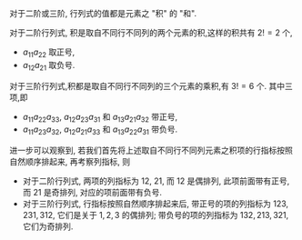 对于二阶或三阶, 行列式的值都是元素之 "积" 的 "和". 

对于二阶行列式, 积是取自不同行不同列的两个元素的积,这样的积共有 $2! = 2$ 个, 
- ${a}_{11}{a}_{22}$ 取正号, 
- ${a}_{12}{a}_{21}$ 取负号.

对于三阶行列式,积都是取自不同行不同列的三个元素的乘积,有 $3! = 6$ 个. 其中三项,即
- ${a}_{11}{a}_{22}{a}_{33}$, ${a}_{12}{a}_{23}{a}_{31}$ 和 ${a}_{13}{a}_{21}{a}_{32}$ 带正号,
- ${a}_{11}{a}_{23}{a}_{32}$, ${a}_{12}{a}_{21}{a}_{33}$ 和 ${a}_{13}{a}_{22}{a}_{31}$ 带负号.

进一步可以观察到, 若我们首先将上述取自不同行不同列元素之积项的行指标按照自然顺序排起来, 再考察列指标, 则
- 对于二阶行列式, 两项的列指标为 12, 21, 而 12 是偶排列, 此项前面带有正号, 而 21 是奇排列, 对应的项前面带有负号. 
- 对于三阶行列式, 行指标按照自然顺序排起来后, 带正号的项的列指标为 ${123},{231},{312}$, 它们是关于 $1,2,3$ 的偶排列; 带负号的项的列指标为 ${132},{213},{321}$, 它们为奇排列.